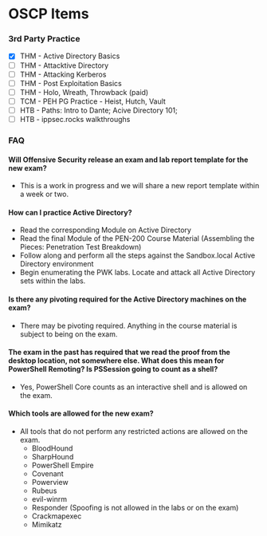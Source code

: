 # OSCP Items

### 3rd Party Practice

* [x] THM - Active Directory Basics&#x20;
* [ ] THM - Attacktive Directory&#x20;
* [ ] THM - Attacking Kerberos&#x20;
* [ ] THM - Post Exploitation Basics&#x20;
* [ ] THM - Holo, Wreath, Throwback (paid)&#x20;
* [ ] TCM - PEH PG Practice - Heist, Hutch, Vault&#x20;
* [ ] HTB - Paths: Intro to Dante; Acive Directory 101;
* [ ] HTB - ippsec.rocks walkthroughs

### FAQ

#### Will Offensive Security release an exam and lab report template for the new exam?

* This is a work in progress and we will share a new report template within a week or two.

#### How can I practice Active Directory?

* Read the corresponding Module on Active Directory&#x20;
* Read the final Module of the PEN-200 Course Material (Assembling the Pieces: Penetration Test Breakdown)
* Follow along and perform all the steps against the Sandbox.local Active Directory environment
* Begin enumerating the PWK labs. Locate and attack all Active Directory sets within the labs.

#### Is there any pivoting required for the Active Directory machines on the exam?

* There may be pivoting required. Anything in the course material is subject to being on the exam.

#### The exam in the past has required that we read the proof from the desktop location, not somewhere else. What does this mean for PowerShell Remoting? Is PSSession going to count as a shell?

* Yes, PowerShell Core counts as an interactive shell and is allowed on the exam.

#### Which tools are allowed for the new exam?

* All tools that do not perform any restricted actions are allowed on the exam.
  * BloodHound
  * SharpHound
  * PowerShell Empire
  * Covenant&#x20;
  * Powerview
  * Rubeus
  * evil-winrm
  * Responder (Spoofing is not allowed in the labs or on the exam)
  * Crackmapexec
  * Mimikatz
